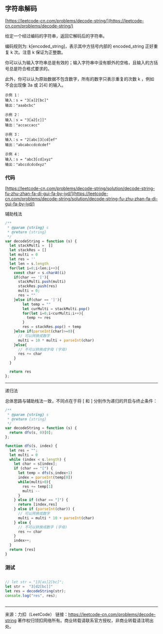 ## 字符串解码

[https://leetcode-cn.com/problems/decode-string/](https://leetcode-cn.com/problems/decode-string/)

给定一个经过编码的字符串，返回它解码后的字符串。

编码规则为: k[encoded_string]，表示其中方括号内部的 encoded_string 正好重复 k 次。注意 k 保证为正整数。

你可以认为输入字符串总是有效的；输入字符串中没有额外的空格，且输入的方括号总是符合格式要求的。

此外，你可以认为原始数据不包含数字，所有的数字只表示重复的次数 k ，例如不会出现像 3a 或 2[4] 的输入。



```
示例 1：
输入：s = "3[a]2[bc]"
输出："aaabcbc"

示例 2：
输入：s = "3[a2[c]]"
输出："accaccacc"

示例 3：
输入：s = "2[abc]3[cd]ef"
输出："abcabccdcdcdef"

示例 4：
输入：s = "abc3[cd]xyz"
输出："abccdcdcdxyz"

```



### 代码

[https://leetcode-cn.com/problems/decode-string/solution/decode-string-fu-zhu-zhan-fa-di-gui-fa-by-jyd/](https://leetcode-cn.com/problems/decode-string/solution/decode-string-fu-zhu-zhan-fa-di-gui-fa-by-jyd/)


辅助栈法

```js
/**
 * @param {string} s
 * @return {string}
 */
var decodeString = function (s) {
  let stackMulti =  []
  let stackRes = []
  let multi = 0
  let res = ''
  let len = s.length
  for(let i=0;i<len;i++){
    const char = s.charAt(i)
    if(char == '['){
      stackMulti.push(multi)
      stackRes.push(res)
      multi = 0; 
      res = ""
    }else if(char == ']'){
        let temp = ""
        let curMulti = stackMulti.pop()
        for(let i=0;i<curMulti;i++){
          temp += res
        }
        res = stackRes.pop() + temp
    }else if(parseInt(char)>=0){
      // 可以转换成数字
      multi = 10 * multi + parseInt(char)
    }else{
      // 不可以转换成字母 (字母)
      res += char
    }
  }

  return res 
};
```



-----

递归法

总体思路与辅助栈法一致，不同点在于将 [ 和 ] 分别作为递归的开启与终止条件：



```js
/**
 * @param {string} s
 * @return {string}
 */
var decodeString = function (s) {
  return dfs(s, 0)[0];
};

function dfs(s, index) {
  let res = "";
  let multi = 0
  while (index < s.length) {
    let char = s[index];
    if (char == "[") {
      let temp = dfs(s,index+1)
      index = parseInt(temp[0])
      while(multi>0){
        res += temp[1]
        multi -- 
      }
    } else if (char == "]") {
      return [index,res] 
    } else if (parseInt(char)) {
      // 可以转换成数字
      multi = multi * 10 + parseInt(char)
    } else {
      // 不可以转换成数字 (字母)
      res += char
    }
    index++;
  }
  return [res]
}
```





### 测试


```js

// let str = "13[as]2[bc]";
let str =  "3[d2[bc]]"
let res = decodeString(str);
console.log("res", res);



```








-------



来源：力扣（LeetCode）
链接：https://leetcode-cn.com/problems/decode-string
著作权归领扣网络所有。商业转载请联系官方授权，非商业转载请注明出处。




















